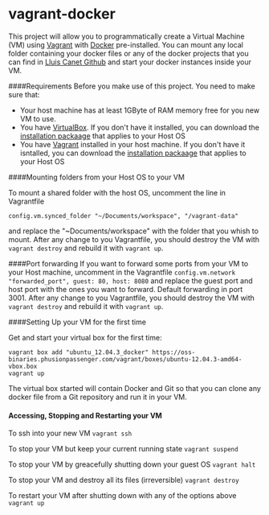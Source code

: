 vagrant-docker
==============

This project will allow you to programmatically create a Virtual Machine (VM) using [Vagrant](http://www.vagrantup.com/) with [Docker](http://www.docker.io/) pre-installed.
You can mount any local folder containing your docker files or any of the docker projects that you can find in [Lluis Canet Github](https://github.com/lluiscanet?tab=repositories) and start your docker instances inside your VM.

####Requirements
Before you make use of this project. You need to make sure that:
* Your host machine has at least 1GByte of RAM memory free for you new VM to use.
* You have [VirtualBox](https://www.virtualbox.org). If you don't have it installed, you can download the [installation packaage](https://www.virtualbox.org/wiki/Downloads) that applies to your Host OS
* You have [Vagrant](http://www.vagrantup.com/) installed in your host machine. If you don't have it isntalled, you can download the [installation packaage](http://www.vagrantup.com/downloads.html) that applies to your Host OS

####Mounting folders from your Host OS to your VM

To mount a shared folder with the host OS, uncomment the line in Vagrantfile
```
config.vm.synced_folder "~/Documents/workspace", "/vagrant-data"
```
and replace the "~Documents/workspace" with the folder that you whish to mount.
After any change to you Vagrantfile, you should destroy the VM with ```vagrant destroy``` and rebuild it with ```vagrant up```.

####Port forwarding
If you want to forward some ports from your VM to your Host machine, uncomment in the Vagrantfile
```config.vm.network "forwarded_port", guest: 80, host: 8080``` and replace the guest port and host port with the ones you want to forward. Default forwarding in port 3001. After any change to you Vagrantfile, you should destroy the VM with ```vagrant destroy``` and rebuild it with ```vagrant up```.

####Setting Up your VM for the first time

Get and start your virtual box for the first time:

```
vagrant box add "ubuntu_12.04.3_docker" https://oss-binaries.phusionpassenger.com/vagrant/boxes/ubuntu-12.04.3-amd64-vbox.box
vagrant up
```

The virtual box started will contain Docker and Git so that you can clone any docker file from a Git repository and run it in your VM.

#### Accessing, Stopping and Restarting your VM
To ssh into your new VM
```vagrant ssh```

To stop your VM but keep your current running state
```vagrant suspend```

To stop your VM by greacefully shutting down your guest OS
```vagrant halt```

To stop your VM and destroy all its files (irreversible)
```vagrant destroy```

To restart your VM after shutting down with any of the options above
```vagrant up``` 

